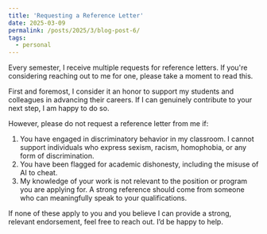 ```yaml
---
title: 'Requesting a Reference Letter'
date: 2025-03-09
permalink: /posts/2025/3/blog-post-6/
tags:
  - personal
---
```


Every semester, I receive multiple requests for reference letters. If you're considering reaching out to me for one, please take a moment to read this.

First and foremost, I consider it an honor to support my students and colleagues in advancing their careers. If I can genuinely contribute to your next step, I am happy to do so.

However, please do not request a reference letter from me if:

1) You have engaged in discriminatory behavior in my classroom. I cannot support individuals who express sexism, racism, homophobia, or any form of discrimination.
2) You have been flagged for academic dishonesty, including the misuse of AI to cheat.
3) My knowledge of your work is not relevant to the position or program you are applying for. A strong reference should come from someone who can meaningfully speak to your qualifications.

If none of these apply to you and you believe I can provide a strong, relevant endorsement, feel free to reach out. I’d be happy to help.